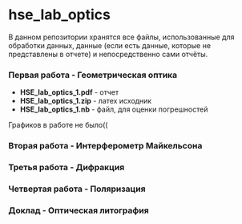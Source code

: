 # hse_lab_optics
В данном репозитории хранятся все файлы, использованные для обработки данных, данные (если есть данные, которые не представлены в отчете) и непосредственно сами отчёты.

### Первая работа - Геометрическая оптика
- **HSE_lab_optics_1.pdf** - отчет
- **HSE_lab_optics_1.zip** - латех исходник
- **HSE_lab_optics_1.nb** - файл, для оценки погрешностей
  
Графиков в работе не было((

### Вторая работа - Интерферометр Майкельсона

### Третья работа - Дифракция

### Четвертая работа - Поляризация

### Доклад - Оптическая литография
